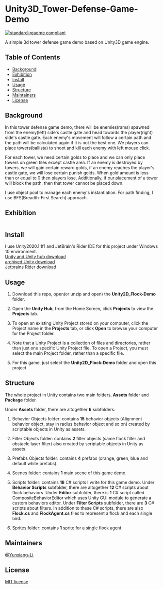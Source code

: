 # Unity3D_Tower-Defense-Game-Demo

[![standard-readme compliant](https://img.shields.io/badge/readme%20style-standard-brightgreen.svg?style=flat-square)](https://github.com/RichardLitt/standard-readme)

A simple 3d tower defense game demo based on Unity3D game engine.

## Table of Contents

- [Background](#Background)
- [Exhibition](#Exhibition)
- [Install](#install)
- [Usage](#usage)
- [Structure](#Structure)
- [Maintainers](#Maintainers)
- [License](#license)

## Background

In this tower defense game demo, there will be enemies(rams) spawned from the enemy(left) side's castle gate and head towards the player(right) side's castle gate. Each enemy's movement will follow a certain path and the path will be calculated again if it is not the best one. We players can place towers(ballista) to shoot and kill each enemy with left mouse click.

For each tower, we need certain golds to place and we can only place towers on green tiles except castle area. If an enemy is destroyed by towers, we will gain certain reward golds, if an enemy reaches the player's castle gate, we will lose certain punish golds. When gold amount is less than or equal to 0 then players lose. Additionally, if our placement of a tower will block the path, then that tower cannot be placed down.

I use object pool to manage each enemy's instantiation. For path finding, I use BFS(Breadth-First Search) approach.

## Exhibition

<div align="center"> <img src=""/> </div>

## Install

I use Unity2020.1.1f1 and JetBrain's Rider IDE for this project under Windows 10 environment.<br>
[Unity and Unity hub download](https://unity3d.com/get-unity/download)<br>
[archived Unity download ](https://unity3d.com/get-unity/download/archive)<br>
[Jetbrains Rider download](https://www.jetbrains.com/rider/download/#section=windows)

## Usage

1. Download this repo, open(or unzip and open) the **Unity2D_Flock-Demo** folder.

2. Open the **Unity Hub**, from the Home Screen, click **Projects** to view the **Projects** tab.

3. To open an existing Unity Project stored on your computer, click the Project name in the **Projects** tab, or click **Open** to browse your computer for the Project folder.

4. Note that a Unity Project is a collection of files and directories, rather than just one specific Unity Project file. To open a Project, you must select the main Project folder, rather than a specific file.

5. For this game, just select the **Unity2D_Flock-Demo** folder and open this project.

## Structure

The whole project in Unity contains two main folders, **Assets** folder and **Package** folder.

Under **Assets** folder, there are altogether **6** subfolders:

1. Behavior Objects folder: contains **15** behavior objects (Alignment behavior object, stay in radius behavior object and so on) created by scriptable objects in Unity as assets.

2. Filter Objects folder: contains **2** filter objects (same flock filter and obstacle layer filter) also created by scriptable objects in Unity as assets.

3. Prefabs Objects folder: contains **4** prefabs (orange, green, blue and default white prefabs).

4. Scenes folder: contains **1** main scene of this game demo.

5. Scripts folder: contains **18** C# scripts I write for this game demo. Under **Behavior Scripts** subfolder, there are altogether **12** C# scripts about flock behaviors. Under **Editor** subfolder, there is **1** C# script called CompositeBehaviorEditor which uses Unity GUI module to generate a custom behaviors editor. Under **Filter Scripts** subfolder, there are **3** C# scripts about filters. In addition to these C# scripts, there are also **Flock.cs** and **FlockAgent.cs** files to represent a flock and each single bird.

6. Sprites folder: contains **1** sprite for a single flock agent.

## Maintainers

[@Yunxiang-Li](https://github.com/Yunxiang-Li).

## License

[MIT license](https://github.com/Yunxiang-Li/Unity3D_Tower-Defense-Game-Demo/blob/master/LICENSE)

